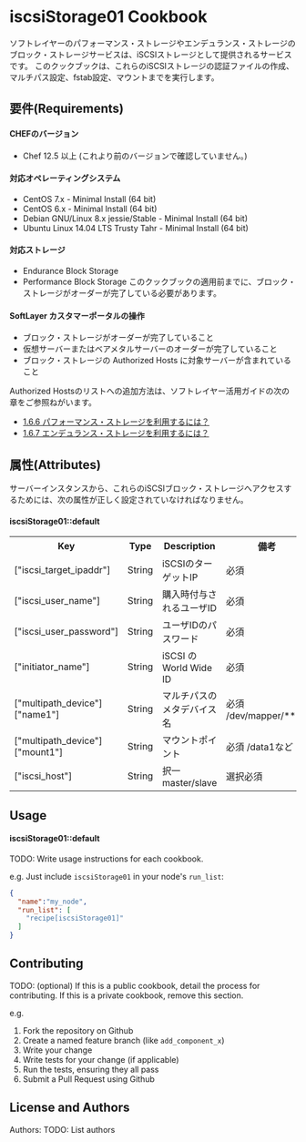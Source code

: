 iscsiStorage01 Cookbook
=======================
ソフトレイヤーのパフォーマンス・ストレージやエンデュランス・ストレージのブロック・ストレージサービスは、iSCSIストレージとして提供されるサービスです。 このクックブックは、これらのiSCSIストレージの認証ファイルの作成、マルチパス設定、fstab設定、マウントまでを実行します。


要件(Requirements)
------------

#### CHEFのバージョン
- Chef 12.5 以上 (これより前のバージョンで確認していません。)

#### 対応オペレーティングシステム
- CentOS 7.x - Minimal Install (64 bit) 
- CentOS 6.x - Minimal Install (64 bit) 
- Debian GNU/Linux 8.x jessie/Stable - Minimal Install (64 bit) 
- Ubuntu Linux 14.04 LTS Trusty Tahr - Minimal Install (64 bit) 

#### 対応ストレージ
- Endurance Block Storage
- Performance Block Storage
このクックブックの適用前までに、ブロック・ストレージがオーダーが完了している必要があります。

#### SoftLayer カスタマーポータルの操作
- ブロック・ストレージがオーダーが完了していること
- 仮想サーバーまたはベアメタルサーバーのオーダーが完了していること
- ブロック・ストレージの Authorized Hosts に対象サーバーが含まれていること

Authorized Hostsのリストへの追加方法は、ソフトレイヤー活用ガイドの次の章をご参照ねがいます。
- [1.6.6 パフォーマンス・ストレージを利用するには？](https://www.change-makers.jp/post/10318)
- [1.6.7 エンデュランス・ストレージを利用するには？](https://www.change-makers.jp/post/10319)


属性(Attributes)
----------
サーバーインスタンスから、これらのiSCSIブロック・ストレージへアクセスするためには、次の属性が正しく設定されていなければなりません。

#### iscsiStorage01::default
<table>
  <tr>
    <th>Key</th>
    <th>Type</th>
    <th>Description</th>
    <th>備考</th>
  </tr>
  <tr>
    <td>["iscsi_target_ipaddr"]</td>
    <td>String</td>
    <td>iSCSIのターゲットIP</td>
    <td>必須</td>
  </tr>
  <tr>
    <td>["iscsi_user_name"]</td>
    <td>String</td>
    <td>購入時付与されるユーザID</td>
    <td>必須</td>
  </tr>
  <tr>
    <td>["iscsi_user_password"]</td>
    <td>String</td>
    <td>ユーザIDのパスワード</td>
    <td>必須</td>
  </tr>
  <tr>
    <td>["initiator_name"]</td>
    <td>String</td>
    <td>iSCSI の World Wide ID</td>
    <td>必須</td>
  </tr>
  <tr>
    <td>["multipath_device"]["name1"]</td>
    <td>String</td>
    <td>マルチパスのメタデバイス名</td>
    <td>必須 /dev/mapper/**** </td>
  </tr>
  <tr>
    <td>["multipath_device"]["mount1"]</td>
    <td>String</td>
    <td>マウントポイント</td>
    <td>必須 /data1など</td>
  </tr>
  <tr>
    <td>["iscsi_host"]</td>
    <td>String</td>
    <td>択一 master/slave</td>
    <td>選択必須</td>
  </tr>
</table>



Usage
-----
#### iscsiStorage01::default
TODO: Write usage instructions for each cookbook.

e.g.
Just include `iscsiStorage01` in your node's `run_list`:

```json
{
  "name":"my_node",
  "run_list": [
    "recipe[iscsiStorage01]"
  ]
}
```

Contributing
------------
TODO: (optional) If this is a public cookbook, detail the process for contributing. If this is a private cookbook, remove this section.

e.g.
1. Fork the repository on Github
2. Create a named feature branch (like `add_component_x`)
3. Write your change
4. Write tests for your change (if applicable)
5. Run the tests, ensuring they all pass
6. Submit a Pull Request using Github

License and Authors
-------------------
Authors: TODO: List authors

